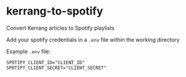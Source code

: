 # kerrang-to-spotify
Convert Kerrang articles to Spotify playlists

Add your spotify credentials in a `.env` file within the working directory

Example `.env` file:
```
SPOTIPY_CLIENT_ID="CLIENT_ID"
SPOTIPY_CLIENT_SECRET="CLIENT_SECRET"
```
